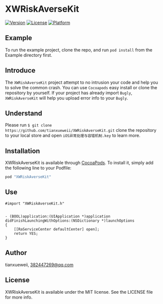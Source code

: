 # XWRiskAverseKit

[![Version](https://img.shields.io/cocoapods/v/XWRiskAverseKit.svg?style=flat)](http://cocoapods.org/pods/XWRiskAverseKit)
[![License](https://img.shields.io/cocoapods/l/XWRiskAverseKit.svg?style=flat)](http://cocoapods.org/pods/XWRiskAverseKit)
[![Platform](https://img.shields.io/cocoapods/p/XWRiskAverseKit.svg?style=flat)](http://cocoapods.org/pods/XWRiskAverseKit)

## Example

To run the example project, clone the repo, and run `pod install` from the Example directory first.

## Introduce

The `XWRiskAverseKit` project attempt to no intrusion your code and help you to solve the common crash. You can use `Cocoapods` easy install or clone the repository by yourself. If your project has already import `Bugly`, `XWRiskAverseKit` will help you upload error info to your `Bugly`.

## Understand

Please run `$ git clone https://github.com/tianxueweii/XWRiskAverseKit.git` clone the repository to your local store and open `iOS异常处理与容错机制.key` to learn more.

## Installation

XWRiskAverseKit is available through [CocoaPods](http://cocoapods.org). To install
it, simply add the following line to your Podfile:

```ruby
pod "XWRiskAverseKit"
```

## Use

```objc
#import "XWRiskAverseKit.h"


- (BOOL)application:(UIApplication *)application didFinishLaunchingWithOptions:(NSDictionary *)launchOptions 
{
    [[RaServiceCenter defaultCenter] open];
    return YES;
}
```

## Author

tianxueweii, 382447269@qq.com

## License

XWRiskAverseKit is available under the MIT license. See the LICENSE file for more info.
